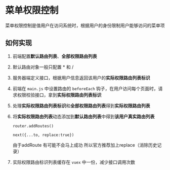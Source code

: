 # 菜单权限控制

菜单权限控制是值用户在访问系统时，根据用户的身份限制用户能够访问的菜单项

## 如何实现

1. 前端配置**默认路由列表**、**全部权限路由列表**
2. 默认路由对象一般只配置 * 和 /
3. 服务器端定义接口，根据用户信息返回该用户的**实际权限路由列表标识**
4. 前端在 `main.js` 中设置路由的 `beforeEach` 钩子，在用户访问每个页面时，请求权限校验接口，拿到**实际权限路由列表标识**
5. 处理**实际权限路由列表标识**和**全部权限路由列表**得到**实际权限路由列表**
6. 将**实际权限路由列表**动态添加到**默认路由列表**中得到**该用户真实路由列表**

   `router.addRoutes()`

   `next({...to, replace:true})`

   由于addRoute  有可能不会马上成功  所以官方推荐加上replace（消除历史记录）

7. 实际权限路由标识列表缓存在 `vuex` 中一份，减少接口调用次数
